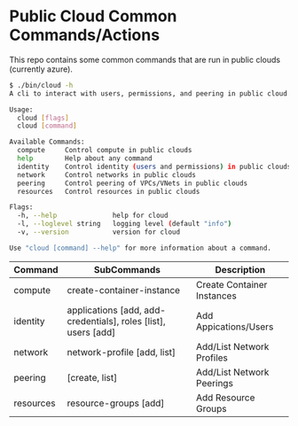 # Public Cloud Common Commands/Actions

This repo contains some common commands that are run in public clouds (currently azure).

```bash
$ ./bin/cloud -h
A cli to interact with users, permissions, and peering in public cloud.

Usage:
  cloud [flags]
  cloud [command]

Available Commands:
  compute     Control compute in public clouds
  help        Help about any command
  identity    Control identity (users and permissions) in public clouds
  network     Control networks in public clouds
  peering     Control peering of VPCs/VNets in public clouds
  resources   Control resources in public clouds

Flags:
  -h, --help              help for cloud
  -l, --loglevel string   logging level (default "info")
  -v, --version           version for cloud

Use "cloud [command] --help" for more information about a command.
```

| Command       | SubCommands                   | Description    |
| -----------   | -----------                   | ----------      |
| compute       | create-container-instance     | Create Container Instances |
| identity      | applications [add, add-credentials], roles [list], users  [add]  | Add Appications/Users |
| network       | network-profile  [add, list]  | Add/List Network Profiles |
| peering       | [create, list]                | Add/List Network Peerings |
| resources     | resource-groups [add]         | Add Resource Groups |